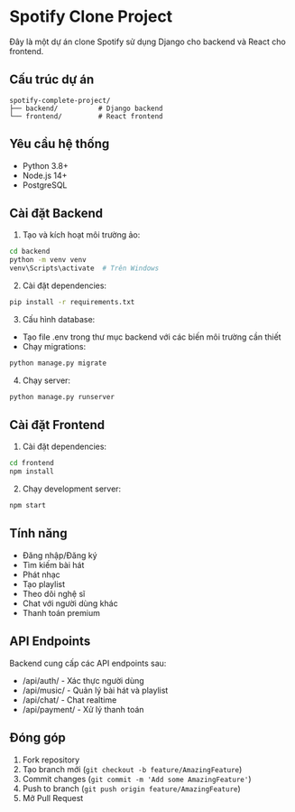 # Spotify Clone Project

Đây là một dự án clone Spotify sử dụng Django cho backend và React cho frontend.

## Cấu trúc dự án

```
spotify-complete-project/
├── backend/          # Django backend
└── frontend/         # React frontend
```

## Yêu cầu hệ thống

- Python 3.8+
- Node.js 14+
- PostgreSQL

## Cài đặt Backend

1. Tạo và kích hoạt môi trường ảo:
```bash
cd backend
python -m venv venv
venv\Scripts\activate  # Trên Windows
```

2. Cài đặt dependencies:
```bash
pip install -r requirements.txt
```

3. Cấu hình database:
- Tạo file .env trong thư mục backend với các biến môi trường cần thiết
- Chạy migrations:
```bash
python manage.py migrate
```

4. Chạy server:
```bash
python manage.py runserver
```

## Cài đặt Frontend

1. Cài đặt dependencies:
```bash
cd frontend
npm install
```

2. Chạy development server:
```bash
npm start
```

## Tính năng

- Đăng nhập/Đăng ký
- Tìm kiếm bài hát
- Phát nhạc
- Tạo playlist
- Theo dõi nghệ sĩ
- Chat với người dùng khác
- Thanh toán premium

## API Endpoints

Backend cung cấp các API endpoints sau:
- /api/auth/ - Xác thực người dùng
- /api/music/ - Quản lý bài hát và playlist
- /api/chat/ - Chat realtime
- /api/payment/ - Xử lý thanh toán

## Đóng góp

1. Fork repository
2. Tạo branch mới (`git checkout -b feature/AmazingFeature`)
3. Commit changes (`git commit -m 'Add some AmazingFeature'`)
4. Push to branch (`git push origin feature/AmazingFeature`)
5. Mở Pull Request 